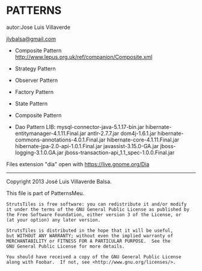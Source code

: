 PATTERNS
========

autor:Jose Luis Villaverde

jlvbalsa@gmail.com

- Composite Pattern
http://www.lepus.org.uk/ref/companion/Composite.xml

- Strategy Pattern

- Observer Pattern

- Factory Pattern

- State Pattern

- Composite Pattern

- Dao Pattern
		LIB:
			mysql-connector-java-5.1.17-bin.jar
			hibernate-entitymanager-4.1.11.Final.jar
			antlr-2.7.7.jar
			dom4j-1.6.1.jar
			hibernate-commons-annotations-4.0.1.Final.jar
			hibernate-core-4.1.11.Final.jar
			hibernate-jpa-2.0-api-1.0.1.Final.jar
			javassist-3.15.0-GA.jar
			jboss-logging-3.1.0.GA.jar
			jboss-transaction-api_1.1_spec-1.0.0.Final.jar

Files extension "dia" open with https://live.gnome.org/Dia

*****
Copyright 2013 José Luis Villaverde Balsa.

This file is part of PatternsMeu.

    StrutsTiles is free software: you can redistribute it and/or modify
    it under the terms of the GNU General Public License as published by
    the Free Software Foundation, either version 3 of the License, or
    (at your option) any later version.

    StrutsTiles is distributed in the hope that it will be useful,
    but WITHOUT ANY WARRANTY; without even the implied warranty of
    MERCHANTABILITY or FITNESS FOR A PARTICULAR PURPOSE.  See the
    GNU General Public License for more details.

    You should have received a copy of the GNU General Public License
    along with Foobar.  If not, see <http://www.gnu.org/licenses/>.



